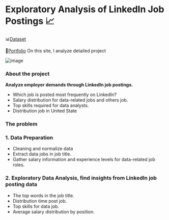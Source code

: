 # Exploratory Analysis of LinkedIn Job Postings 📈
📊[Dataset](https://www.kaggle.com/datasets/asaniczka/1-3m-linkedin-jobs-and-skills-2024)

🔗[Portfolio](https://data-portfolio-h.notion.site/Exploratory-Analysis-of-LinkedIn-Job-Postings-8cb3c7d1ddcd46348ef2c4bbc2e00c11) On this site, I analyze detailed project

![image](https://github.com/user-attachments/assets/683f169a-ddbe-4646-87c2-6c06553d8b54)

### About the project
**Analyze employer demands through LinkedIn job postings.**
- Which job is posted most frequently on LinkedIn?
- Salary distribution for data-related jobs and others job.
- Top skills required for data analysts.
- Distribution job in United State
### The problem
### 1. Data Preparation
- Cleaning and normalize data
- Extract data jobs in job title.
- Gather salary information and experience levels for data-related job roles.
### 2. Exploratory Data Analysis, find insights from LinkedIn job posting data
- The top words in the job title.
- Distribution time post job.
- Top skills for data job.
- Average salary distribution by position.
